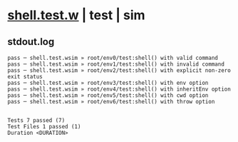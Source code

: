 # [shell.test.w](../../../../../../examples/tests/sdk_tests/util/shell.test.w) | test | sim

## stdout.log
```log
pass ─ shell.test.wsim » root/env0/test:shell() with valid command                
pass ─ shell.test.wsim » root/env1/test:shell() with invalid command              
pass ─ shell.test.wsim » root/env2/test:shell() with explicit non-zero exit status
pass ─ shell.test.wsim » root/env3/test:shell() with env option                   
pass ─ shell.test.wsim » root/env4/test:shell() with inheritEnv option            
pass ─ shell.test.wsim » root/env5/test:shell() with cwd option                   
pass ─ shell.test.wsim » root/env6/test:shell() with throw option                 
 
 
Tests 7 passed (7)
Test Files 1 passed (1)
Duration <DURATION>
```

